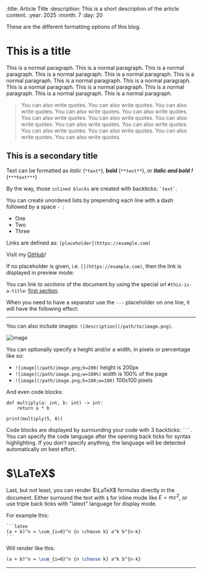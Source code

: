 :title: Article Title
:description: This is a short description of the article content.
:year: 2025
:month: 7
:day: 20

These are the different formatting options of this blog.

# This is a title

This is a normal paragraph. This is a normal paragraph. This is a normal paragraph. This is a normal paragraph. This is a normal paragraph. This is a normal paragraph. This is a normal paragraph. This is a normal paragraph. This is a normal paragraph. This is a normal paragraph. This is a normal paragraph. This is a normal paragraph. This is a normal paragraph.

> You can also write quotes. You can also write quotes. You can also write quotes. You can also write quotes. You can also write quotes. You can also write quotes. You can also write quotes. You can also write quotes. You can also write quotes. You can also write quotes. You can also write quotes. You can also write quotes. You can also write quotes. You can also write quotes.

## This is a secondary title

Text can be formatted as *italic* (`*text*`), **bold** (`**text**`), or ***italic and bold !*** (`***text***`)

By the way, those `inlined blocks` are created with backticks: `` `text` ``.

You can create unordered lists by prepending each line with a dash followed by a space `- `:

- One
- Two
- Three

Links are defined as: `[placeholder](https://example.com)`

Visit my [GitHub](https://github.com/omaraflak)!

If no placeholder is given, i.e. `[](https://example.com)`, then the link is displayed in preview mode:

[](https://github.com/omaraflak)

You can link to *sections* of the document by using the special url `#this-is-a-title`: [first section](#this-is-a-title).

When you need to have a separator use the `---` placeholder on one line, it will have the following effect:

---

You can also include images: `![description](/path/to/image.png)`.

![image](../md/image.webp;w=200)

You can optionally specify a height and/or a width, in pixelx or percentage like so:


- `![image](/path/image.png;h=200)` height is 200px
- `![image](/path/image.png;w=100%)` width is 100% of the page
- `![image](/path/image.png;h=100;w=100)` 100x100 pixels

And even code blocks:

```
def multiply(a: int, b: int) -> int:
    return a * b

print(multiply(5, 8))
```

Code blocks are displayed by surrounding your code with 3 backticks: `` ``` ``. You can specify the code language after the opening back ticks for syntax highlighting. If you don't specify anything, the language will be detected automatically on best effort.

# $\LaTeX$

Last, but not least, you can render $\LaTeX$ formulas directly in the document. Either surround the text with `$` for inline mode like $E=mc^2$, or use triple back ticks with "latext" language for display mode.

For example this:

````
```latex
(a + b)^n = \sum_{i=0}^n {n \choose k} a^k b^{n-k}
```
````

Will render like this:

```latex
(a + b)^n = \sum_{i=0}^n {n \choose k} a^k b^{n-k}
```

---

<canvas id="canvas" style="width: 100%; background-color: black"></canvas>
<script src="../canvas/canvas.js"></script>
<script src="../canvas/matrix.js"></script>
<script src="../canvas/donut.js"></script>
